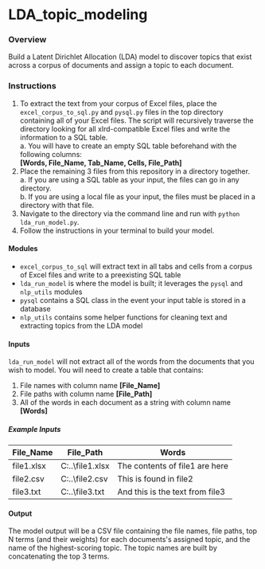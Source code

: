 # LDA_topic_modeling

### Overview
Build a Latent Dirichlet Allocation (LDA) model to discover topics that exist across a corpus of documents and assign a topic to each document.

### Instructions
1. To extract the text from your corpus of Excel files, place the `excel_corpus_to_sql.py` and `pysql.py` files in the top directory containing all of your Excel files. The script will recursively traverse the directory looking for all xlrd-compatible Excel files and write the information to a SQL table.<br>
    a. You will have to create an empty SQL table beforehand with the following columns:<br>
    **[Words, File_Name, Tab_Name, Cells, File_Path]**
2. Place the remaining 3 files from this repository in a directory together.<br>
    a. If you are using a SQL table as your input, the files can go in any directory.<br>
    b. If you are using a local file as your input, the files must be placed in a directory with that file.<br>
3. Navigate to the directory via the command line and run with `python lda_run_model.py`.
4. Follow the instructions in your terminal to build your model.

#### Modules
  - `excel_corpus_to_sql` will extract text in all tabs and cells from a corpus of Excel files and write to a preexisting SQL table
  - `lda_run_model` is where the model is built; it leverages the `pysql` and `nlp_utils` modules
  - `pysql` contains a SQL class in the event your input table is stored in a database
  - `nlp_utils` contains some helper functions for cleaning text and extracting topics from the LDA model

#### Inputs
`lda_run_model` will not extract all of the words from the documents that you wish to model. You will need to create a table that contains:
1. File names with column name **[File_Name]**
2. File paths with column name **[File_Path]**
3. All of the words in each document as a string with column name **[Words]**

##### Example Inputs
| File_Name | File_Path | Words |
| --- | --- | --- |
| file1.xlsx | C:\..\file1.xlsx | The contents of file1 are here |
| file2.csv | C:\..\file2.csv | This is found in file2 |
| file3.txt | C:\..\file3.txt | And this is the text from file3 |

#### Output
The model output will be a CSV file containing the file names, file paths, top N terms (and their weights) for each documents's assigned topic, and the name of the highest-scoring topic. The topic names are built by concatenating the top 3 terms.
